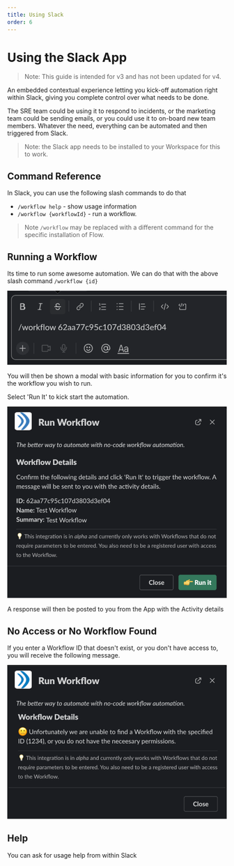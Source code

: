 ```yaml
---
title: Using Slack
order: 6
---
```


# Using the Slack App

> Note: This guide is intended for v3 and has not been updated for v4.

An embedded contextual experience letting you kick-off automation right within Slack, giving you complete control over what needs to be done.

The SRE team could be using it to respond to incidents, or the marketing team could be sending emails, or you could use it to on-board new team members. Whatever the need, everything can be automated and then triggered from Slack.

> Note: the Slack app needs to be installed to your Workspace for this to work.

## Command Reference

In Slack, you can use the following slash commands to do that

- `/workflow help` - show usage information
- `/workflow {workflowId}` - run a workflow.

> Note `/workflow` may be replaced with a different command for the specific installation of Flow.

## Running a Workflow

Its time to run some awesome automation. We can do that with the above slash command `/workflow {id}`

![Trigger a Workflow](./assets/slack-workflowtrigger.png)

You will then be shown a modal with basic information for you to confirm it's the workflow you wish to run.

Select 'Run It' to kick start the automation.

![Run a Workflow](./assets/slack-workflowrunmodal.png)

A response will then be posted to you from the App with the Activity details

## No Access or No Workflow Found

If you enter a Workflow ID that doesn't exist, or you don't have access to, you will receive the following message.

![Run a Workflow](./assets/slack-workflownotfoundmodal.png)

## Help

You can ask for usage help from within Slack
